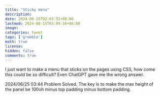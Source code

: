 ```yaml
---
title: "Sticky menu"
description: 
date: 2024-06-25T02:03:52+08:00
lastmod: 2024-08-15T03:09:16+08:00
image: 
categories: tweet
tags: ['grumble']
math: true
license: 
hidden: false
comments: true
---
```


I just want to make a menu that sticks on the pages using CSS, how come this could be so difficult? Even ChatGPT gave me the wrong answer.

2024/06/25 03:44
Problem Solved. The key is to make the max height of the panel be 100vh minus top padding minus bottom padding.

